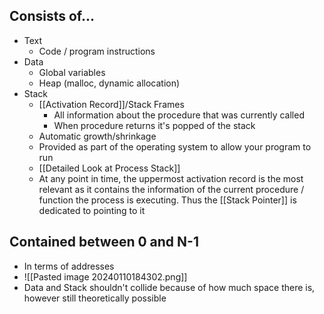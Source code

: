 ## Consists of...
- Text
	- Code / program instructions
- Data
	- Global variables
	- Heap (malloc, dynamic allocation)
- Stack
	- [[Activation Record]]/Stack Frames
		- All information about the procedure that was currently called
		- When procedure returns it's popped of the stack
	- Automatic growth/shrinkage
	- Provided as part of the operating system to allow your program to run
	- [[Detailed Look at Process Stack]]
	- At any point in time, the uppermost activation record is the most relevant as it contains the information of the current procedure / function the process is executing. Thus the [[Stack Pointer]] is dedicated to pointing to it

## Contained between 0 and N-1
- In terms of addresses
- ![[Pasted image 20240110184302.png]]
- Data and Stack shouldn't collide because of how much space there is, however still theoretically possible